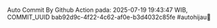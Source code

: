 Auto Commit By Github Action pada: 2025-07-19 19:43:47 WIB, COMMIT_UUID bab92d9c-4f22-4c62-af0e-b3d4032c85fe #autohijau🗿
